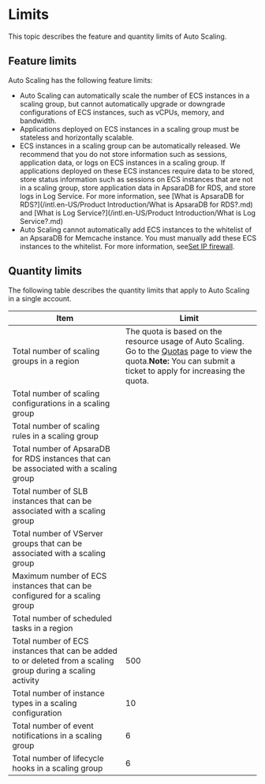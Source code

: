 # Limits

This topic describes the feature and quantity limits of Auto Scaling.

## Feature limits

Auto Scaling has the following feature limits:

-   Auto Scaling can automatically scale the number of ECS instances in a scaling group, but cannot automatically upgrade or downgrade configurations of ECS instances, such as vCPUs, memory, and bandwidth.
-   Applications deployed on ECS instances in a scaling group must be stateless and horizontally scalable.
-   ECS instances in a scaling group can be automatically released. We recommend that you do not store information such as sessions, application data, or logs on ECS instances in a scaling group. If applications deployed on these ECS instances require data to be stored, store status information such as sessions on ECS instances that are not in a scaling group, store application data in ApsaraDB for RDS, and store logs in Log Service. For more information, see [What is ApsaraDB for RDS?](/intl.en-US/Product Introduction/What is ApsaraDB for RDS?.md) and [What is Log Service?](/intl.en-US/Product Introduction/What is Log Service?.md)
-   Auto Scaling cannot automatically add ECS instances to the whitelist of an ApsaraDB for Memcache instance. You must manually add these ECS instances to the whitelist. For more information, see[Set IP firewall](https://www.alibabacloud.com/help/doc-detail/48234.htm).

## Quantity limits

The following table describes the quantity limits that apply to Auto Scaling in a single account.

|Item|Limit|
|----|-----|
|Total number of scaling groups in a region|The quota is based on the resource usage of Auto Scaling. Go to the [Quotas](https://quotas.console.aliyun.com/products/ess/quotas) page to view the quota.**Note:** You can submit a ticket to apply for increasing the quota. |
|Total number of scaling configurations in a scaling group|
|Total number of scaling rules in a scaling group|
|Total number of ApsaraDB for RDS instances that can be associated with a scaling group|
|Total number of SLB instances that can be associated with a scaling group|
|Total number of VServer groups that can be associated with a scaling group|
|Maximum number of ECS instances that can be configured for a scaling group|
|Total number of scheduled tasks in a region|
|Total number of ECS instances that can be added to or deleted from a scaling group during a scaling activity|500|
|Total number of instance types in a scaling configuration|10|
|Total number of event notifications in a scaling group|6|
|Total number of lifecycle hooks in a scaling group|6|

